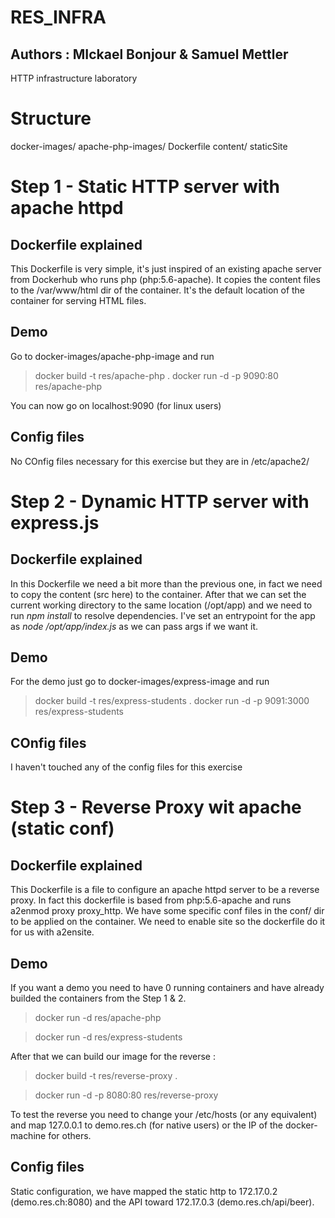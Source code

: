 # RES_INFRA
## Authors : MIckael Bonjour & Samuel Mettler

HTTP infrastructure laboratory

# Structure
docker-images/
		apache-php-images/
				Dockerfile
				content/
						staticSite

# Step 1 - Static HTTP server with apache httpd
## Dockerfile explained
This Dockerfile is very simple, it's just inspired of an existing apache server from Dockerhub who runs php (php:5.6-apache). It copies the content files to the /var/www/html dir of the container. It's the default location of the container for serving HTML files.
## Demo
Go to docker-images/apache-php-image and run
> docker build -t res/apache-php .
> docker run -d -p 9090:80 res/apache-php

You can now go on localhost:9090 (for linux users)
## Config files
No COnfig files necessary  for this exercise but they are in /etc/apache2/

# Step 2 - Dynamic HTTP server with express.js
## Dockerfile explained
In this Dockerfile we need a bit more than the previous one, in fact we need to copy the content (src here) to the container.
After that we can set the current working directory to the same location (/opt/app) and we need to run *npm install* to resolve dependencies.
I've set an entrypoint for the app as *node /opt/app/index.js* as we can pass args if we want it.

## Demo
For the demo just go to docker-images/express-image and run
> docker build -t res/express-students .
> docker run -d -p 9091:3000 res/express-students
## COnfig files
I haven't touched any of the config files for this exercise
# Step 3 - Reverse Proxy wit apache (static conf)
## Dockerfile explained
This Dockerfile is a file to configure an apache httpd server to be a reverse proxy. In fact this dockerfile is based from php:5.6-apache and runs a2enmod proxy proxy_http.
We have some specific conf files in the conf/ dir to be applied on the container. We need to enable site so the dockerfile do it for us with a2ensite.

## Demo
If you want a demo you need to have 0 running containers and have already builded the containers from the Step 1 & 2.
> docker run -d res/apache-php

> docker run -d res/express-students

After that we can build our image for the reverse :
> docker build -t res/reverse-proxy .

> docker run -d -p 8080:80 res/reverse-proxy

To test the reverse you need to change your /etc/hosts (or any equivalent) and map 127.0.0.1 to demo.res.ch (for native users) or the IP of the docker-machine for others.
## Config files
Static configuration, we have mapped the static http to 172.17.0.2 (demo.res.ch:8080) and the API toward 172.17.0.3 (demo.res.ch/api/beer).
